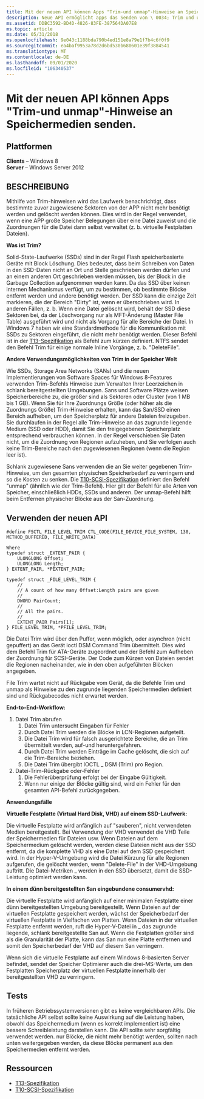 ```yaml
---
title: Mit der neuen API können Apps "Trim-und unmap"-Hinweise an Speichermedien senden.
description: Neue API ermöglicht apps das Senden von \ 0034; Trim und unmap \ 0034; Hinweise zu Speichermedien
ms.assetid: DDBC3592-BD4D-4826-83FE-387564DA07E8
ms.topic: article
ms.date: 05/31/2018
ms.openlocfilehash: 9e043c1188bda790b4ed151e8a79e1f7b4c6f0f9
ms.sourcegitcommit: ea4baf9953a78d2d6bd530b680601e39f3884541
ms.translationtype: MT
ms.contentlocale: de-DE
ms.lasthandoff: 09/01/2020
ms.locfileid: "106340537"
---
```

# <a name="new-api-allows-apps-to-send-trim-and-unmap-hints-to-storage-media"></a>Mit der neuen API können Apps "Trim-und unmap"-Hinweise an Speichermedien senden.

## <a name="platforms"></a>Plattformen

**Clients** – Windows 8  
**Server** – Windows Server 2012  


## <a name="description"></a>BESCHREIBUNG

Mithilfe von Trim-hinweisen wird das Laufwerk benachrichtigt, dass bestimmte zuvor zugewiesene Sektoren von der APP nicht mehr benötigt werden und gelöscht werden können. Dies wird in der Regel verwendet, wenn eine APP große Speicher Belegungen über eine Datei zuweist und die Zuordnungen für die Datei dann selbst verwaltet (z. b. virtuelle Festplatten Dateien).

**Was ist Trim?**

Solid-State-Laufwerke (SSDs) sind in der Regel Flash speicherbasierte Geräte mit Block Löschung. Dies bedeutet, dass beim Schreiben von Daten in den SSD-Daten nicht an Ort und Stelle geschrieben werden dürfen und an einem anderen Ort geschrieben werden müssen, bis der Block in die Garbage Collection aufgenommen werden kann. Da das SSD über keinen internen Mechanismus verfügt, um zu bestimmen, ob bestimmte Blöcke entfernt werden und andere benötigt werden. Der SSD kann die einzige Zeit markieren, die der Bereich "Dirty" ist, wenn er überschrieben wird. In anderen Fällen, z. b. Wenn eine Datei gelöscht wird, behält der SSD diese Sektoren bei, da der Löschvorgang nur als MFT-Änderung (Master File Table) ausgeführt wird und nicht als Vorgang für alle Bereiche der Datei. In Windows 7 haben wir eine Standardmethode für die Kommunikation mit SSDs zu Sektoren eingeführt, die nicht mehr benötigt werden. Dieser Befehl ist in der [T13-Spezifikation](https://www.t13.org/Standards/Default.aspx?DocumentType=3) als Befehl zum kürzen definiert. NTFS sendet den Befehl Trim für einige normale Inline Vorgänge, z. b. "DeleteFile".

**Andere Verwendungsmöglichkeiten von Trim in der Speicher Welt**

Wie SSDs, Storage Area Networks (SANs) und die neuen Implementierungen von Software Spaces für Windows 8-Features verwenden Trim-Befehls Hinweise zum Verwalten Ihrer Leerzeichen in schlank bereitgestellten Umgebungen. Sans und Software Plätze weisen Speicherbereiche zu, die größer sind als Sektoren oder Cluster (von 1 MB bis 1 GB). Wenn Sie für Ihre Zuordnungs Größe (oder höher als die Zuordnungs Größe) Trim-Hinweise erhalten, kann das San/SSD einen Bereich aufheben, um den Speicherplatz für andere Dateien freizugeben. Sie durchlaufen in der Regel alle Trim-Hinweise an das zugrunde liegende Medium (SSD oder HDD), damit Sie den freigegebenen Speicherplatz entsprechend verbrauchen können. In der Regel verschieben Sie Daten nicht, um die Zuordnung von Regionen aufzuheben, und Sie verfolgen auch keine Trim-Bereiche nach den zugewiesenen Regionen (wenn die Region leer ist).

Schlank zugewiesene Sans verwenden die an Sie weiter gegebenen Trim-Hinweise, um den gesamten physischen Speicherbedarf zu verringern und so die Kosten zu senken. Die [T10-SCSI-Spezifikation](https://www.t10.org) definiert den Befehl "unmap" (ähnlich wie der Trim-Befehl). Hier gilt der Befehl für alle Arten von Speicher, einschließlich HDDs, SSDs und anderen. Der unmap-Befehl hilft beim Entfernen physischer Blöcke aus der San-Zuordnung.

## <a name="how-to-use-the-new-api"></a>Verwenden der neuen API


```
#define FSCTL_FILE_LEVEL_TRIM CTL_CODE(FILE_DEVICE_FILE_SYSTEM, 130, METHOD_BUFFERED, FILE_WRITE_DATA)

Where 
typedef struct _EXTENT_PAIR {
    ULONGLONG Offset;
    ULONGLONG Length;
} EXTENT_PAIR, *PEXTENT_PAIR;

typedef struct _FILE_LEVEL_TRIM {
    //
    // A count of how many Offset:Length pairs are given
    //
    DWORD PairCount;
    //
    // All the pairs.
    //
    EXTENT_PAIR Pairs[1];
} FILE_LEVEL_TRIM, *PFILE_LEVEL_TRIM;
```



Die Datei Trim wird über den Puffer, wenn möglich, oder asynchron (nicht gepuffert) an das Gerät ioctl DSM Command Trim übermittelt. Dies wird dem Befehl Trim für ATA-Geräte zugeordnet und der Befehl zum Aufheben der Zuordnung für SCSI-Geräte. Der Code zum Kürzen von Dateien sendet die Regionen nacheinander, wie in den oben aufgeführten Blöcken angegeben.

File Trim wartet nicht auf Rückgabe vom Gerät, da die Befehle Trim und unmap als Hinweise zu den zugrunde liegenden Speichermedien definiert sind und Rückgabecodes nicht erwartet werden.

**End-to-End-Workflow:**

1.  Datei Trim abrufen
    1.  Datei Trim untersucht Eingaben für Fehler
    2.  Durch Datei Trim werden die Blöcke in LCN-Regionen aufgeteilt.
    3.  Die Datei Trim wird für falsch ausgerichtete Bereiche, die an Trim übermittelt werden, auf-und heruntergefahren.
    4.  Durch Datei Trim werden Einträge im Cache gelöscht, die sich auf die Trim-Bereiche beziehen.
    5.  Die Datei Trim übergibt IOCTL \_ DSM (Trim) pro Region.
2.  Datei-Trim-Rückgabe oder-Fehler
    1.  Die Fehlerüberprüfung erfolgt bei der Eingabe Gültigkeit.
    2.  Wenn nur einige der Blöcke gültig sind, wird ein Fehler für den gesamten API-Befehl zurückgegeben.

**Anwendungsfälle**

**Virtuelle Festplatte (Virtual Hard Disk, VHD) auf einem SSD-Laufwerk:**

Die virtuelle Festplatte wird anfänglich auf "sauberen", nicht verwendeten Medien bereitgestellt. Bei Verwendung der VHD verwendet die VHD Teile der Speichermedien für Dateien usw. Wenn Dateien auf dem Speichermedium gelöscht werden, werden diese Dateien nicht aus der SSD entfernt, da die komplette VHD als eine Datei auf dem SSD gespeichert wird. In der Hyper-V-Umgebung wird die Datei Kürzung für alle Regionen aufgerufen, die gelöscht werden, wenn "Delete-File" in der VHD-Umgebung auftritt. Die Datei-Metriken \_ werden in den SSD übersetzt, damit die SSD-Leistung optimiert werden kann.

**In einem dünn bereitgestellten San eingebundene consumervhd:**

Die virtuelle Festplatte wird anfänglich auf einer minimalen Festplatte einer dünn bereitgestellten Umgebung bereitgestellt. Wenn Dateien auf der virtuellen Festplatte gespeichert werden, wächst der Speicherbedarf der virtuellen Festplatte in Vielfachen von Platten. Wenn Dateien in der virtuellen Festplatte entfernt werden, ruft die Hyper-V-Datei in \_ das zugrunde liegende, schlank bereitgestellte San auf. Wenn die Festplatten größer sind als die Granularität der Platte, kann das San nun eine Platte entfernen und somit den Speicherbedarf der VHD auf diesem San verringern.

Wenn sich die virtuelle Festplatte auf einem Windows 8-basierten Server befindet, sendet der Speicher Optimierer auch die drei-MS-Werte, um den Festplatten Speicherplatz der virtuellen Festplatte innerhalb der bereitgestellten VHD zu verringern.

## <a name="tests"></a>Tests

In früheren Betriebssystemversionen gibt es keine vergleichbaren APIs. Die tatsächliche API selbst sollte keine Auswirkung auf die Leistung haben, obwohl das Speichermedium (wenn es korrekt implementiert ist) eine bessere Schreibleistung darstellen kann. Die API sollte sehr sorgfältig verwendet werden. nur Blöcke, die nicht mehr benötigt werden, sollten nach unten weitergegeben werden, da diese Blöcke permanent aus den Speichermedien entfernt werden.

## <a name="resources"></a>Ressourcen

-   [T13-Spezifikation](http://www.t13.org/Standards/Default.aspx?DocumentType=3)
-   [T10-SCSI-Spezifikation](https://www.t10.org/)

 

 




